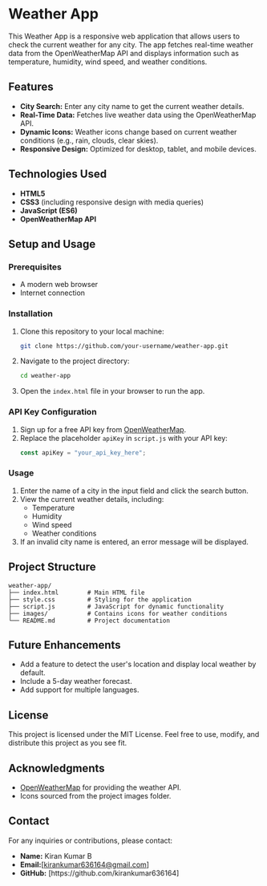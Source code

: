 # Weather App

This Weather App is a responsive web application that allows users to check the current weather for any city. The app fetches real-time weather data from the OpenWeatherMap API and displays information such as temperature, humidity, wind speed, and weather conditions.

## Features

- **City Search:** Enter any city name to get the current weather details.
- **Real-Time Data:** Fetches live weather data using the OpenWeatherMap API.
- **Dynamic Icons:** Weather icons change based on current weather conditions (e.g., rain, clouds, clear skies).
- **Responsive Design:** Optimized for desktop, tablet, and mobile devices.

## Technologies Used

- **HTML5**
- **CSS3** (including responsive design with media queries)
- **JavaScript (ES6)**
- **OpenWeatherMap API**

## Setup and Usage

### Prerequisites

- A modern web browser
- Internet connection

### Installation

1. Clone this repository to your local machine:
   ```bash
   git clone https://github.com/your-username/weather-app.git
   ```
2. Navigate to the project directory:
   ```bash
   cd weather-app
   ```
3. Open the `index.html` file in your browser to run the app.

### API Key Configuration

1. Sign up for a free API key from [OpenWeatherMap](https://openweathermap.org/api).
2. Replace the placeholder `apiKey` in `script.js` with your API key:
   ```javascript
   const apiKey = "your_api_key_here";
   ```

### Usage

1. Enter the name of a city in the input field and click the search button.
2. View the current weather details, including:
   - Temperature
   - Humidity
   - Wind speed
   - Weather conditions
3. If an invalid city name is entered, an error message will be displayed.

## Project Structure

```
weather-app/
├── index.html        # Main HTML file
├── style.css         # Styling for the application
├── script.js         # JavaScript for dynamic functionality
├── images/           # Contains icons for weather conditions
└── README.md         # Project documentation
```

## Future Enhancements

- Add a feature to detect the user's location and display local weather by default.
- Include a 5-day weather forecast.
- Add support for multiple languages.

## License

This project is licensed under the MIT License. Feel free to use, modify, and distribute this project as you see fit.

## Acknowledgments

- [OpenWeatherMap](https://openweathermap.org/) for providing the weather API.
- Icons sourced from the project images folder.

## Contact

For any inquiries or contributions, please contact:

- **Name:** Kiran Kumar B
- **Email:**[[kirankumar636164@gmail.com](mailto\:kirankumar636164@gmail.com)]
- **GitHub:** [https\://github.com/kirankumar636164]


